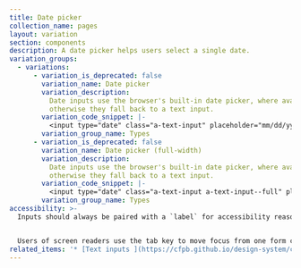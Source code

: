 ```yaml
---
title: Date picker
collection_name: pages
layout: variation
section: components
description: A date picker helps users select a single date.
variation_groups:
  - variations:
      - variation_is_deprecated: false
        variation_name: Date picker
        variation_description:
          Date inputs use the browser's built-in date picker, where available,
          otherwise they fall back to a text input.
        variation_code_snippet: |-
          <input type="date" class="a-text-input" placeholder="mm/dd/yyyy">
        variation_group_name: Types
      - variation_is_deprecated: false
        variation_name: Date picker (full-width)
        variation_description:
          Date inputs use the browser's built-in date picker, where available,
          otherwise they fall back to a text input.
        variation_code_snippet: |-
          <input type="date" class="a-text-input a-text-input--full" placeholder="mm/dd/yyyy">
        variation_group_name: Types
accessibility: >-
  Inputs should always be paired with a `label` for accessibility reasons.


  Users of screen readers use the tab key to move focus from one form control to another. Make sure that tab focus order reflects the way you would like users to navigate through the form. Consider whether tabs should move a user down or across the page.
related_items: '* [Text inputs ](https://cfpb.github.io/design-system/components/text-inputs)'
---
```

